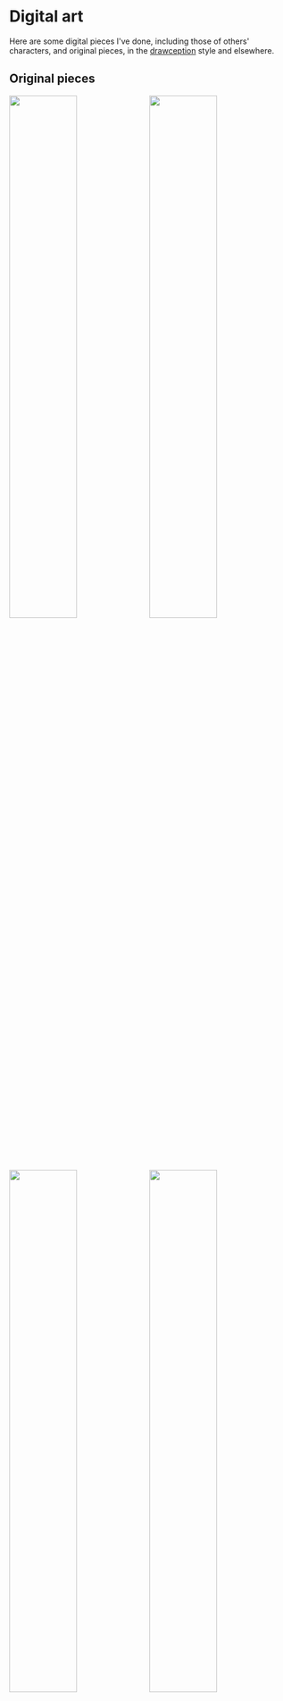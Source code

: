 # Digital art

Here are some digital pieces I've done, including those of others' characters, and original pieces, in the [drawception](drawception_game.md) style and elsewhere.

## Original pieces
<p float="left">
	<img src="https://i.postimg.cc/PrgB2rsj/Untitled.png" width="49%" />
	<img src="https://i.postimg.cc/qMhPs6Fw/Untitled-2.png" width="49%" />
</p>
<p float="left">
	<img src="https://i.postimg.cc/SRnmNF32/B267740-B-B4-DA-47-EF-BF9-A-EED918309-F42.png" width="49%" />
	<img src="https://i.postimg.cc/bvCJ9m0c/AE5-C4-B39-C938-4-DA1-8-BCE-0-C36-B030313-B.png" width="49%" />
</p>

## Characters
<p float="left">
	<img src="https://i.postimg.cc/QtpXgwvS/IMG-7357.png" width="49%" />
	<img src="https://i.postimg.cc/Vk9jgyqj/3-DE411-D7-7-ED2-46-FF-B587-323277753966.png" width="49%" />
</p>
<p float="left">
	<img src="https://i.postimg.cc/KjCK98T2/E290050-F-850-A-4-F38-B1-C5-33-D9587-F1151.jpg" width="49%" />
	<img src="https://i.postimg.cc/RFb4sQdp/6406-FEBA-311-F-44-AD-8432-A7-E8-AFC578-C1.png" width="49%" />
</p>

## Drawception style
<p float="left">
	<img src="https://cdn.drawception.com/sandbox/746194/T2w6Q34tHA.png" width="24%" />
	<img src="https://cdn.drawception.com/sandbox/746194/kR0c4rRT7j.png" width="24%" />
	<img src="https://cdn.drawception.com/sandbox/746194/9twmwKN95f.png" width="24%" />
	<img src="https://cdn.drawception.com/sandbox/746194/2B25YO0cFw.png" width="24%" />
</p>
<p float="left">
	<img src="https://cdn.drawception.com/sandbox/746194/3a17xk73c2.png" width="24%" />
	<img src="https://cdn.drawception.com/sandbox/746194/ozHAkvWW7R.png" width="24%" />
	<img src="https://cdn.drawception.com/sandbox/746194/qrR5hYCMdX.png" width="24%" />
	<img src="https://i.postimg.cc/HkbFKDd7/Untitled-1.png" width="24%" />
</p>
